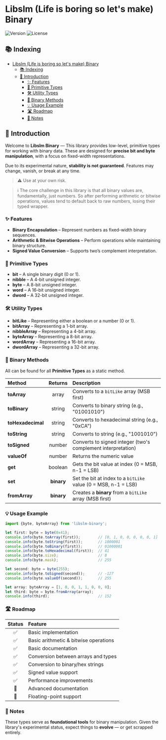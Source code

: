 # Libslm (Life is boring so let's make) Binary

![Version](https://img.shields.io/github/package-json/v/libslm/binary?style=for-the-badge)
![License](https://img.shields.io/github/license/libslm/binary?style=for-the-badge)

## 📚 Indexing

- [Libslm (Life is boring so let's make) Binary](#libslm-life-is-boring-so-lets-make-binary)
  - [📚 Indexing](#-indexing)
  - [🧪 Introduction](#-introduction)
    - [✨ Features](#-features)
    - [🧱 Primitive Types](#-primitive-types)
    - [🛠️ Utility Types](#️-utility-types)
    - [🧩 Binary Methods](#-binary-methods)
    - [💡 Usage Example](#-usage-example)
    - [🛣️ Roadmap](#️-roadmap)
    - [📝 Notes](#-notes)

## 🧪 Introduction

Welcome to **Libslm Binary** — This library provides low-level, primitive types for working with binary data. These are designed for **precise bit and byte manipulation**, with a focus on fixed-width representations.

Due to its experimental nature, **stability is not guaranteed**. Features may change, vanish, or break at any time.

> ⚠️ Use at your own risk.

> ℹ️ The core challenge in this library is that all binary values are, fundamentally, just numbers. So after performing arithmetic or bitwise operations, values tend to default back to raw numbers, losing their typed wrapper.

### ✨ Features

- **Binary Encapsulation** – Represent numbers as fixed-width binary sequences.
- **Arithmetic & Bitwise Operations** – Perform operations while maintaining binary structure.
- **Signed Value Conversion** – Supports two’s complement interpretation.

### 🧱 Primitive Types

- **bit** – A single binary digit (0 or 1).
- **nibble** – A 4-bit unsigned integer.
- **byte** – A 8-bit unsigned integer.
- **word** – A 16-bit unsigned integer.
- **dword** – A 32-bit unsigned integer.

### 🛠️ Utility Types

- **bitLike** – Representing either a boolean or a number (0 or 1).
- **bitArray** – Representing a 1-bit array.
- **nibbleArray** – Representing a 4-bit array.
- **byteArray** – Representing a 8-bit array.
- **wordArray** – Representing a 16-bit array.
- **dwordArray** – Representing a 32-bit array.

### 🧩 Binary Methods

All can be found for all **Primitive Types** as a static method.

|Method|Returns|Description|
| :-- | :-: | :-- |
| **toArray** | array | Converts to a `bitLike` array (MSB first) |
| **toBinary** | string | Converts to binary string (e.g., "01001010") |
| **toHexadecimal** | string | Converts to hexadecimal string (e.g., "0xCA") |
| **toString** | string | Converts to string (e.g., "1001010") |
| **toSigned** | number | Converts to signed integer (two's complement interpretation) |
| **valueOf** | number | Returns the numeric value |
| **get** | boolean | Gets the bit value at index (0 = MSB, n-1 = LSB) |
| **set** | **binary** | Set the bit at index to a `bitLike` value (0 = MSB, n-1 = LSB) |
| **fromArray** | **binary** | Creates a **binary** from a `bitLike` array (MSB first) |

### 💡 Usage Example

```typescript
import {byte, byteArray} from 'libslm-binary';

let first: byte = byte(0x41);
console.info(byte.toArray(first));        // [0, 1, 0, 0, 0, 0, 0, 1]
console.info(byte.toString(first));       // 1000001
console.info(byte.toBinary(first));       // 01000001
console.info(byte.toHexadecimal(first));  // 41
console.info(byte.size);                  // 8
console.info(byte.mask);                  // 255

let second: byte = byte(255);
console.info(byte.toSigned(second));      // -127
console.info(byte.valueOf(second));       // 255

let array: byteArray = [1, 0, 0, 1, 1, 0, 0, 0];
let third: byte = byte.fromArray(array);
console.info(third);                      // 152
```

### 🛣️ Roadmap

| Status | Feature |
|:------:|:--------|
| ✅ | Basic implementation |
| ✅ | Basic arithmetic & bitwise operations |
| ✅ | Basic documentation |
| ✅ | Conversion between arrays and types |
| ✅ | Conversion to binary/hex strings |
| ✅ | Signed value support |
| ✅ | Performance improvements |
| 🔲 | Advanced documentation |
| 🔲 | Floating-point support |

### 📝 Notes

These types serve as **foundational tools** for binary manipulation.
Given the library's experimental status, expect things to **evolve** — or get scrapped entirely.
